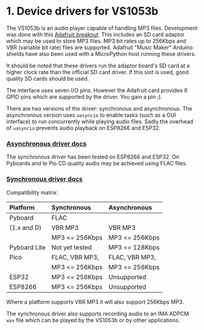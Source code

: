 # 1. Device drivers for VS1053b

The VS1053b is an audio player capable of handling MP3 files. Development was
done with this [Adafruit breakout](https://www.adafruit.com/product/1381). This
includes an SD card adaptor which may be used to store MP3 files. MP3 bit rates
up to 256Kbps and VBR (variable bit rate) files are supported. Adafruit "Music
Maker" Arduino shields have also been used with a MicroPython host running
these drivers.

It should be noted that these drivers run the adaptor board's SD card at a
higher clock rate than the official SD card driver. If this slot is used, good
quality SD cards should be used.

The interface uses seven I/O pins. However the Adafruit card provides 8 GPIO
pins which are supported by the driver. You gain a pin :).

There are two versions of the driver: synchronous and asynchronous. The
asynchronous version uses `uasyncio` to enable tasks (such as a GUI interface)
to run concurrently while playing audio files. Sadly the overhead of `uasyncio`
prevents audio playback on ESP8266 and ESP32.

### [Asynchronous driver docs](./ASYNC.md)

The synchronous driver has been tested on ESP8266 and ESP32. On Pyboards and
te Pio CD quality audio may be achieved using FLAC files.

### [Synchronous driver docs](./SYNCHRONOUS.md)

Compatibility matrix:

| Platform     | Synchronous    | Asynchronous   |
|:-------------|:---------------|:---------------|
| Pyboard      | FLAC           |                |
| (1.x and D)  | VBR MP3        | VBR MP3        |
|              | MP3 <= 256Kbps | MP3 <= 256Kbps |
| Pyboard Lite | Not yet tested | MP3 <= 128Kbps |
| Pico         | FLAC, VBR MP3, | FLAC, VBR MP3, |
|              | MP3 <= 256Kbps | MP3 <= 256Kbps |
| ESP32        | MP3 <= 256Kbps | Unsupported    |
| ESP8266      | MP3 <= 256Kbps | Unsupported    |

Where a platform supports VBR MP3 it will also support 256Kbps MP3.

The synchronous driver also supports recording audio to an IMA ADPCM `wav` file
which can be played by the VS1053b or by other applications.
